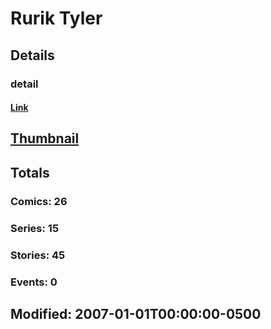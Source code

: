 # Rurik  Tyler 
## Details
### detail
#### [Link](http://marvel.com/comics/creators/384/rurik_tyler?utm_campaign=apiRef&utm_source=225578a89fc76f3d20fbffda5d17a88d)
## [Thumbnail](http://i.annihil.us/u/prod/marvel/i/mg/b/40/image_not_available.jpg)
## Totals
### Comics: 26
### Series: 15
### Stories: 45
### Events: 0
## Modified: 2007-01-01T00:00:00-0500